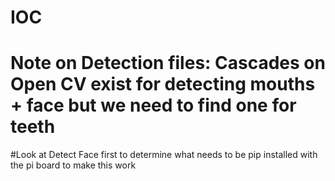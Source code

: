 # IOC
# Note on Detection files: Cascades on Open CV exist for detecting mouths + face but we need to find one for teeth
#Look at Detect Face first to determine what needs to be pip installed with the pi board to make this work
